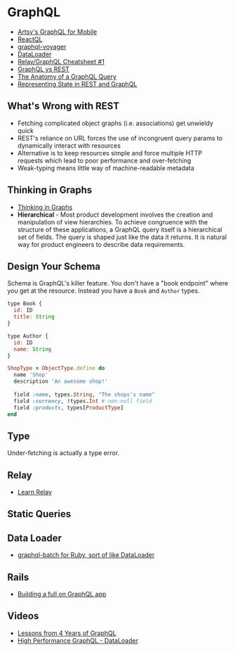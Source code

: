 # GraphQL

* [Artsy's GraphQL for Mobile](https://artsy.github.io/blog/2016/06/19/graphql-for-mobile/)
* [ReactQL](https://reactql.org/)
* [graphql-voyager](https://github.com/APIs-guru/graphql-voyager)
* [DataLoader](https://github.com/facebook/dataloader)
* [Relay/GraphQL Cheatsheet #1](https://medium.com/code-oil/relay-graphql-cheatsheet-1-78eb66421d77)
* [GraphQL vs REST](https://dev-blog.apollodata.com/graphql-vs-rest-5d425123e34b)
* [The Anatomy of a GraphQL Query](https://dev-blog.apollodata.com/the-anatomy-of-a-graphql-query-6dffa9e9e747)
* [Representing State in REST and GraphQL](https://philsturgeon.uk/api/2017/06/19/representing-state-in-rest-and-graphql/)

## What's Wrong with REST

* Fetching complicated object graphs (i.e. associations) get unwieldy quick
* REST's reliance on URL forces the use of incongruent query params to dynamically interact with resources
* Alternative is to keep resources simple and force multiple HTTP requests which lead to poor performance and over-fetching
* Weak-typing means little way of machine-readable metadata

## Thinking in Graphs

* [Thinking in Graphs](http://graphql.org/learn/thinking-in-graphs/)
* **Hierarchical** - Most product development involves the creation and manipulation of view hierarchies. To achieve congruence with the structure of these applications, a GraphQL query itself is a hierarchical set of fields. The query is shaped just like the data it returns. It is natural way for product engineers to describe data requirements.

## Design Your Schema

Schema is GraphQL's killer feature. You don't have a "book endpoint" where you get at the resource. Instead you have a `Book` and `Author` types.

```js
type Book {
  id: ID
  title: String
}

type Author {
  id: ID
  name: String
}
```

```ruby
ShopType = ObjectType.define do
  name 'Shop'
  description 'An awesome shop!'
  
  field :name, types.String, "The shops's name"
  field :currency, !types.Int # non-null field
  field :products, types[ProductType]
end
```

## Type

Under-fetching is actually a type error.

## Relay

* [Learn Relay](https://www.learnrelay.org/)

## Static Queries

## Data Loader

* [graphql-batch for Ruby, sort of like DataLoader](https://github.com/Shopify/graphql-batch)

## Rails

* [Building a full on GraphQL app](https://medium.com/ryancollinsio/building-a-full-on-graphql-app-b261f6cfea93)

## Videos

* [Lessons from 4 Years of GraphQL](https://www.youtube.com/watch?v=zVNrqo9XGOs)
* [High Performance GraphQL - DataLoader](https://www.youtube.com/watch?v=c35bj1AT3X8)